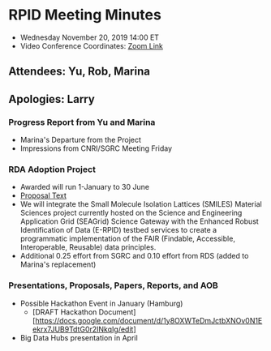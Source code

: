 # RPID Meeting Minutes

   * Wednesday November 20, 2019 14:00 ET 
   * Video Conference Coordinates: [Zoom Link](https://iu.zoom.us/my/rquick)
   
## Attendees: Yu, Rob, Marina
## Apologies: Larry
   
### Progress Report from Yu and Marina
   * Marina's Departure from the Project
   * Impressions from CNRI/SGRC Meeting Friday
   
### RDA Adoption Project
   * Awarded will run 1-January to 30 June
   * [Proposal Text](https://github.com/rpidproject/rpid/blob/master/docs/RDA%20Adoption%20Proposal-Final.pdf)
   * We will integrate the Small Molecule Isolation Lattices (SMILES) Material Sciences project currently hosted on the Science and Engineering Application Grid (SEAGrid) Science Gateway with the Enhanced Robust Identification of Data (E-RPID) testbed services to create a programmatic implementation of the FAIR (Findable, Accessible, Interoperable, Reusable) data principles.
   * Additional 0.25 effort from SGRC and 0.10 effort from RDS (added to Marina's replacement)
   
### Presentations, Proposals, Papers, Reports, and AOB
   * Possible Hackathon Event in January (Hamburg)
      * [DRAFT Hackathon Document][https://docs.google.com/document/d/1y8OXWTeDmJctbXNOv0N1Eekrx7JUB9TdtG0r2INkqIg/edit]
   * Big Data Hubs presentation in April
